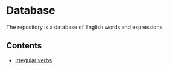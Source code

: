 # Database

The repository is a database of English words and expressions.

## Contents

* [Irregular verbs](verbs)
